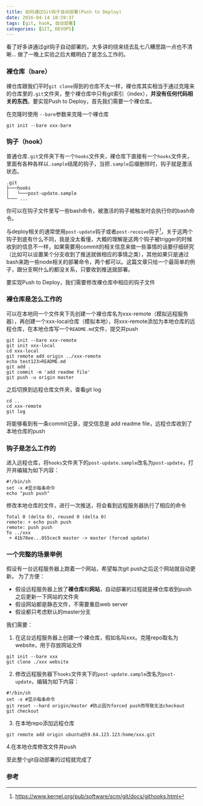 ```yaml
---
title: 如何通过Git钩子自动部署(Push to Deploy)
date: 2016-04-14 18:59:37
tags: [git, hook, 自动部署]
categories: [GIT, DEVOPS]
---
```

看了好多讲通过git钩子自动部署的，大多讲的绕来绕去乱七八糟思路一点也不清晰…
做了一晚上实验之后大概明白了是怎么工作的。

### 裸仓库（bare）
裸仓库跟我们平时`git clone`得到的仓库不太一样，裸仓库其实相当于通过克隆来的仓库里的`.git`文件夹，整个裸仓库中只有git索引（index），**并没有任何代码相关的东西**。要实现Push to Deploy，首先我们需要一个裸仓库。

在克隆时使用 `--bare`参数来克隆一个裸仓库
```
git init --bare xxx-bare
```
### 钩子（hook）
普通仓库`.git`文件夹下有一个`hooks`文件夹，裸仓库下直接有一个`hooks`文件夹，里面有各种各样以`.sample`结尾的钩子，当把`.sample`后缀删除时，钩子就是激活状态。
```
.git
├───hooks
│   └───post-update.sample   
└─── ...
```
你可以在钩子文件里写一些bash命令，被激活的钩子被触发时会执行你的bash命令。

与deploy相关的通常使用`post-update`钩子或者`post-receive`钩子[^1]，关于这两个钩子到底有什么不同，我是没太看懂，大概的理解是这两个钩子被trigger的时候收到的信息不一样，如果需要用commit的相关信息来做一些事情的话要仔细研究（比如可以设置某个分支收到了推送就做相应的事情之类），其他如果只是通过bash来跑一些node相关的部署命令，两个都可以。这篇文章只给一个最简单的例子，跟分支啊什么的都没关系，只要收到推送就部署。

要实现Push to Deploy，我们需要修改裸仓库中相应的钩子文件

### 裸仓库是怎么工作的
可以在本地同一个文件夹下先创建一个裸仓库名为xxx-remote（模拟远程服务器），再创建一个xxx-local仓库（模拟本地），将xxx-remote添加为本地仓库的远程仓库，在本地仓库写一个`README.md`文件，提交并push
```
git init --bare xxx-remote
git init xxx-local
cd xxx-local
git remote add origin ../xxx-remote
echo test123>README.md
git add .
git commit -m 'add readme file'
git push -u origin master
```
之后切换到远程仓库文件夹，查看git log
```
cd ..
cd xxx-remote
git log
```
将能够看到有一条commit记录，提交信息是 add readme file，远程仓库收到了本地仓库的push

### 钩子是怎么工作的
进入远程仓库，将`hooks`文件夹下的`post-update.sample`改名为`post-update`，打开并编辑为如下内容：
```
#!/bin/sh
set -x #显示每条命令
echo "push push"
```
修改本地仓库的文件，进行一次推送，将会看到远程服务器执行了相应的命令
```
Total 0 (delta 0), reused 0 (delta 0)
remote: + echo push push
remote: push push
To ../xxx
 + 41b78ee...055cec9 master -> master (forced update)
```

### 一个完整的场景举例
假设有一台远程服务器上跑着一个网站，希望每次git push之后这个网站就自动更新。
为了方便：
- 假设远程服务器上放了**裸仓库**和**网站**，自动部署的过程就是裸仓库收到push之后更新一下网站的文件夹
- 假设网站都是静态文件，不需要重启web server
- 假设都只考虑默认的master分支

我们需要：
1. 在这台远程服务器上创建一个裸仓库，假如名叫xxx。克隆repo取名为website，用于存放网站文件
```
git init --bare xxx
git clone ./xxx website
```
2. 修改远程服务器下`hooks`文件夹下的`post-update.sample`改名为`post-update`，编辑为如下内容：
```
#!/bin/sh
set -x #显示每条命令
git reset --hard origin/master #防止因为forced push而导致无法checkout
git checkout
```
3. 在本地repo添加远程仓库
```
git remote add origin ubuntu@59.64.123.123:home/xxx.git
```
4.在本地仓库修改文件并push

至此整个git自动部署的过程就完成了

### 参考
[1]: https://www.kernel.org/pub/software/scm/git/docs/githooks.html

[^1]: https://www.kernel.org/pub/software/scm/git/docs/githooks.html
